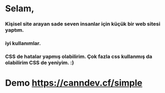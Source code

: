 # Selam,

### Kişisel site arayan sade seven insanlar için küçük bir web sitesi yaptım. 

### iyi kullanımlar.

### CSS de hatalar yapmış olabilirim. Çok fazla css kullanmış da olabilirim CSS de yeniyim. :)

# Demo https://canndev.cf/simple

